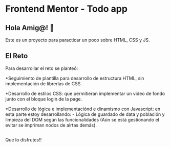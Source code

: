 # Frontend Mentor - Todo app

## Hola Amig@! 👋

Este es un proyecto para paracticar un poco sobre HTML, CSS y JS.

## El Reto

Para desarrollar el reto se planteó:

\*Seguimiento de plantilla para desarrollo de estructura HTML, sin implementación de librerías de CSS.

\*Desarrollo de estilos CSS: que permitieran implementar un video de fondo junto con el bloque login de la page.

\*Desarrollo de lógica e implementaciónd e dinamismo con Javascript: en esta parte estoy desarrollando: - Lógica de guardado de data y población y limpieza del DOM según las funcionalidades (Aún se está gestionando el evitar se impriman nodos de alrtas demás).

##

Que lo disfrutes!!
